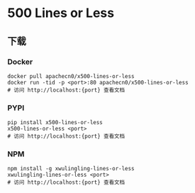 # 500 Lines or Less

## 下载

### Docker

```
docker pull apachecn0/x500-lines-or-less
docker run -tid -p <port>:80 apachecn0/x500-lines-or-less
# 访问 http://localhost:{port} 查看文档
```

### PYPI

```
pip install x500-lines-or-less
x500-lines-or-less <port>
# 访问 http://localhost:{port} 查看文档
```

### NPM

```
npm install -g xwulingling-lines-or-less
xwulingling-lines-or-less <port>
# 访问 http://localhost:{port} 查看文档
```
